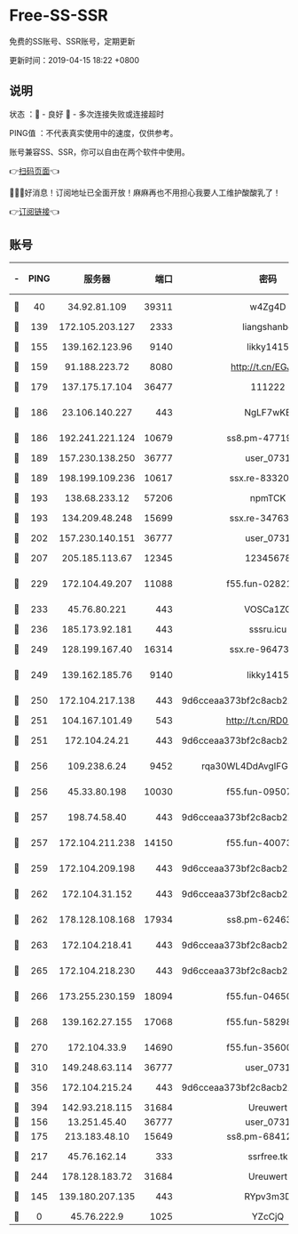 # Free-SS-SSR

免费的SS账号、SSR账号，定期更新

更新时间：2019-04-15 18:22 +0800

## 说明

状态     ：🙂 - 良好 🙁 - 多次连接失败或连接超时

PING值   ：不代表真实使用中的速度，仅供参考。

账号兼容SS、SSR，你可以自由在两个软件中使用。

👉[扫码页面](https://liesauer.github.io/Free-SS-SSR/)👈

🎉🎉🎉好消息！订阅地址已全面开放！麻麻再也不用担心我要人工维护酸酸乳了！

👉[订阅链接](https://www.liesauer.net/yogurt/subscribe?ACCESS_TOKEN=DAYxR3mMaZAsaqUb)👈

## 账号

|-|PING|服务器|端口|密码|加密方式|区域|
|:----:|:----:|:-----:|-----:|:----:|:----:|:----:|
|🙂|40|34.92.81.109|39311|w4Zg4D|chacha20-ietf|US|
|🙂|139|172.105.203.127|2333|liangshanbo|chacha20|JP|
|🙂|155|139.162.123.96|9140|likky1415|aes-256-cfb|JP|
|🙂|159|91.188.223.72|8080|http://t.cn/EGJIyrl|rc4-md5|RU|
|🙂|179|137.175.17.104|36477|111222|aes-256-cfb|US|
|🙂|186|23.106.140.227|443|NgLF7wKB|aes-256-cfb|US|
|🙂|186|192.241.221.124|10679|ss8.pm-47719992|aes-256-cfb|US|
|🙂|189|157.230.138.250|36777|user_0731|chacha20|US|
|🙂|189|198.199.109.236|10617|ssx.re-83320233|aes-256-cfb|US|
|🙂|193|138.68.233.12|57206|npmTCK|rc4-md5|US|
|🙂|193|134.209.48.248|15699|ssx.re-34763141|aes-256-cfb|US|
|🙂|202|157.230.140.151|36777|user_0731|chacha20|US|
|🙂|207|205.185.113.67|12345|12345678|aes-256-cfb|US|
|🙂|229|172.104.49.207|11088|f55.fun-02821089|aes-256-cfb|SG|
|🙂|233|45.76.80.221|443|VOSCa1ZG|aes-256-cfb|DE|
|🙂|236|185.173.92.181|443|sssru.icu|rc4-md5|RU|
|🙂|249|128.199.167.40|16314|ssx.re-96473928|aes-256-cfb|SG|
|🙂|249|139.162.185.76|9140|likky1415|aes-256-cfb|DE|
|🙂|250|172.104.217.138|443|9d6cceaa373bf2c8acb22e60b6a58be6|aes-256-cfb|US|
|🙂|251|104.167.101.49|543|http://t.cn/RD0D7sx|rc4-md5|CA|
|🙂|251|172.104.24.21|443|9d6cceaa373bf2c8acb22e60b6a58be6|aes-256-cfb|US|
|🙂|256|109.238.6.24|9452|rqa30WL4DdAvgIFG6Fs3znzTa|aes-256-cfb|FR|
|🙂|256|45.33.80.198|10030|f55.fun-09507611|aes-256-cfb|US|
|🙂|257|198.74.58.40|443|9d6cceaa373bf2c8acb22e60b6a58be6|aes-256-cfb|US|
|🙂|257|172.104.211.238|14150|f55.fun-40073932|aes-256-cfb|US|
|🙂|259|172.104.209.198|443|9d6cceaa373bf2c8acb22e60b6a58be6|aes-256-cfb|US|
|🙂|262|172.104.31.152|443|9d6cceaa373bf2c8acb22e60b6a58be6|aes-256-cfb|US|
|🙂|262|178.128.108.168|17934|ss8.pm-62463695|aes-256-cfb|SG|
|🙂|263|172.104.218.41|443|9d6cceaa373bf2c8acb22e60b6a58be6|aes-256-cfb|US|
|🙂|265|172.104.218.230|443|9d6cceaa373bf2c8acb22e60b6a58be6|aes-256-cfb|US|
|🙂|266|173.255.230.159|18094|f55.fun-04650736|aes-256-cfb|US|
|🙂|268|139.162.27.155|17068|f55.fun-58298505|aes-256-cfb|SG|
|🙂|270|172.104.33.9|14690|f55.fun-35600745|aes-256-cfb|SG|
|🙂|310|149.248.63.114|36777|user_0731|chacha20|CA|
|🙂|356|172.104.215.24|443|9d6cceaa373bf2c8acb22e60b6a58be6|aes-256-cfb|US|
|🙂|394|142.93.218.115|31684|Ureuwert|chacha20|IN|
|🙂|156|13.251.45.40|36777|user_0731|chacha20|SG|
|🙂|175|213.183.48.10|15649|ss8.pm-68412526|rc4-md5|RU|
|🙂|217|45.76.162.14|333|ssrfree.tk|aes-256-cfb|SG|
|🙂|244|178.128.183.72|31684|Ureuwert|chacha20|US|
|🙁|145|139.180.207.135|443|RYpv3m3D|aes-256-cfb|JP|
|🙁|0|45.76.222.9|1025|YZcCjQ|rc4-md5|JP|
